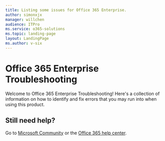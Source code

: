 ```yaml
---
title: Listing some issues for Office 365 Enterprise.
author: simonxjx
manager: willchen
audience: ITPro
ms.service: o365-solutions
ms.topic: landing-page
layout: LandingPage
ms.author: v-six
---
```


# Office 365 Enterprise Troubleshooting

Welcome to Office 365 Enterprise Troubleshooting! Here's a collection of information on how to identify and fix errors that you may run into when using this product.

## Still need help? 

Go to [Microsoft Community](https://nam06.safelinks.protection.outlook.com/?url=https%3A%2F%2Fanswers.microsoft.com%2Fen-us%2Fmsoffice%2Fforum%3Fsort%3DLastReplyDate%26dir%3DDesc%26tab%3DAll%26status%3Dall%26mod%3D%26modAge%3D%26advFil%3D%26postedAfter%3D%26postedBefore%3D%26threadType%3DAll%26isFilterExpanded%3Dfalse%26page%3D1&data=02%7C01%7Cv-todmc%40microsoft.com%7C20e9b1464e26429987c608d767a6f6b9%7C72f988bf86f141af91ab2d7cd011db47%7C1%7C0%7C637091839103200761&sdata=VMVo9o%2BjXPizj8O1XkoEgdHiO%2FsRH4uazHx2yIAY3Os%3D&reserved=0) or the [Office 365 help center](https://nam06.safelinks.protection.outlook.com/?url=https%3A%2F%2Fdocs.microsoft.com%2Fen-us%2FOffice365%2FEnterprise%2F&data=02%7C01%7Cv-todmc%40microsoft.com%7C20e9b1464e26429987c608d767a6f6b9%7C72f988bf86f141af91ab2d7cd011db47%7C1%7C0%7C637091839103210756&sdata=%2F953CZEKBu2kNpITJ4Jv4izvPc2aIANO7FMDaeImdCY%3D&reserved=0).

